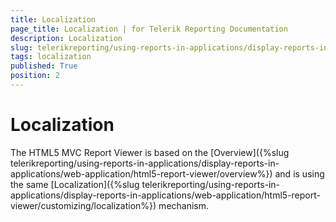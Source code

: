 ```yaml
---
title: Localization
page_title: Localization | for Telerik Reporting Documentation
description: Localization
slug: telerikreporting/using-reports-in-applications/display-reports-in-applications/web-application/html5-asp.net-mvc-report-viewer/customizing/localization
tags: localization
published: True
position: 2
---
```


# Localization



The HTML5 MVC Report Viewer is based on the [Overview]({%slug telerikreporting/using-reports-in-applications/display-reports-in-applications/web-application/html5-report-viewer/overview%}) and is using the same         [Localization]({%slug telerikreporting/using-reports-in-applications/display-reports-in-applications/web-application/html5-report-viewer/customizing/localization%}) mechanism.       
